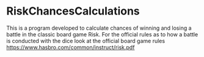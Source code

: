 # RiskChancesCalculations

This is a program developed to calculate chances of winning and losing a battle in the classic board game Risk.
For the official rules as to how a battle is conducted with the dice look at the official board game rules 
https://www.hasbro.com/common/instruct/risk.pdf
